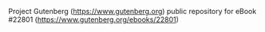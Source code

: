Project Gutenberg (https://www.gutenberg.org) public repository for eBook #22801 (https://www.gutenberg.org/ebooks/22801)
